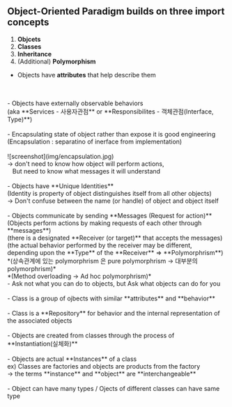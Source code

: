 Object-Oriented Paradigm builds on three import concepts
------------
1. **Objcets**
2. **Classes**
3. **Inheritance**
4. (Additional) **Polymorphism**

- Objects have **attributes** that help describe them
<br>
<br>
- Objects have externally observable behaviors<br>
(aka **Services - 사용자관점** or **Responsibilites - 객체관점(Interface, Type)**)
<br>
<br>
- Encapsulating state of object rather than expose it is good engineering<br>
(Encapsulation : separatino of inerface from implementation)
<br>
<br>
![screenshot](img/encapsulation.jpg)
<br>
-> don't need to know how object will perform actions,<br>
&nbsp;&nbsp; But need to know what messages it will understand
<br>
<br>
- Objects have **Unique Identities**<br>
(Identity is property of object distinguishes itself from all other objects)<br>
-> Don't confuse between the name (or handle) of object and object itself
<br>
<br>
- Objects communicate by sending **Messages (Request for action)**<br>
(Objects perform actions by making requests of each other through **messages**)
<br>
(there is a designated **Receiver (or target)** that accepts the messages)<br>
(the actual behavior performed by the receiver may be different,<br>
depending upon the **Type** of the **Receiver** => **Polymorphrism**)<br>
*(상속관계에 있는 polymorphrism 은 pure polymorphrism -> 대부분의 polymorphrism)*<br>
*(Method overloading -> Ad hoc polymorphrism)*
<br>
- Ask not what you can do to objects, but Ask what objects can do for you
<br>
<br>
- Class is a group of ojbects with similar **attributes** and **behavior**
<br>
<br>
- Class is a **Repository** for behavior and the internal representation of the associated objects
<br>
<br>
- Objects are created from classes through the process of **Instantiation(실체화)**
<br>
<br>
- Objects are actual **Instances** of a class<br>
ex) Classes are factories and objects are products from the factory<br>
-> the terms **instance** and **object** are **interchangeable**
<br>
<br>
- Object can have many types / Ojects of different classes can have same type









